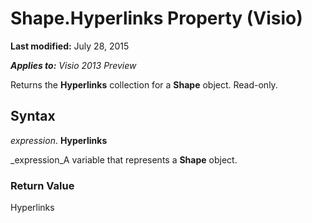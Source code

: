 
# Shape.Hyperlinks Property (Visio)

 **Last modified:** July 28, 2015

 _**Applies to:** Visio 2013 Preview_

Returns the  **Hyperlinks** collection for a **Shape** object. Read-only.


## Syntax

 _expression_. **Hyperlinks**

 _expression_A variable that represents a  **Shape** object.


### Return Value

Hyperlinks

